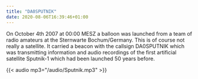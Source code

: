```yaml
---
title: "DA0SPUTNIK"
date: 2020-08-06T16:39:46+01:00
---
```


On October 4th 2007 at 00:00 MESZ a balloon was launched from a team of radio amateurs at the Sternwarte Bochum/Germany. This is of course not really a satellite. It carried a beacon with the callsign DA0SPUTNIK which was transmitting information and audio recordings of the first artificial satellite Sputnik-1 which had been launched 50 years before.

{{< audio mp3="/audio/Sputnik.mp3" >}}
